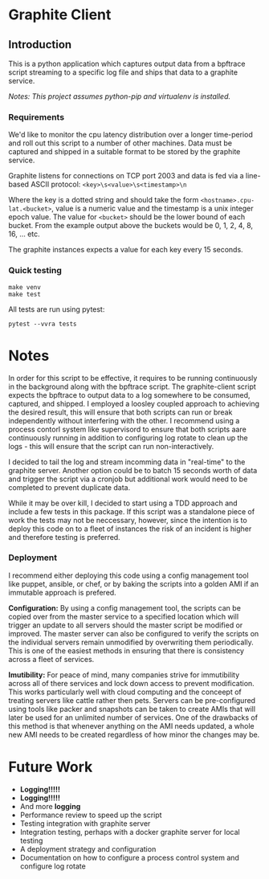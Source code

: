 # Graphite Client

## Introduction
This is a python application which captures output data from a bpftrace script streaming to a specific log file and ships that data to a graphite service.

_Notes: This project assumes python-pip and virtualenv is installed._


### Requirements
We'd like to monitor the cpu latency distribution over a longer time-period and roll out this script to a number of other machines. Data must be captured and shipped in a suitable format to be stored by the graphite service.

Graphite listens for connections on TCP port 2003 and data is fed via a line-based ASCII protocol:
`<key>\s<value>\s<timestamp>\n`

Where the key is a dotted string and should take the form `<hostname>.cpu-lat.<bucket>`, value is a numeric value and the timestamp is a unix integer epoch value. The value for `<bucket>` should be the lower bound of each bucket. From the example output above the buckets would be 0, 1, 2, 4, 8, 16, ... etc.

The graphite instances expects a value for each key every 15 seconds.

### Quick testing

```shell
make venv
make test
```

All tests are run using pytest:
```shell
pytest --vvra tests
```


# Notes
In order for this script to be effective, it requires to be running continuously in the background along with the bpftrace script. The graphite-client script expects the bpftrace to output data to a log somewhere to be consumed, captured, and shipped. I employed a loosley coupled approach to achieving the desired result, this will ensure that both scripts can run or break independently without interfering with the other. I recommend using a process contorl system like supervisord to ensure that both scripts aare continuously running in addition to configuring log rotate to clean up the logs - this will ensure that the script can run non-interactively.

I decided to tail the log and stream incomming data in "real-time" to the graphite server. Another option could be to batch 15 seconds worth of data and trigger the script via a cronjob but additional work would need to be completed to prevent duplicate data. 

While it may be over kill, I decided to start using a TDD approach and include a few tests in this package. If this script was a standalone piece of work the tests may not be neccessary, however, since the intention is to deploy this code on to a fleet of instances the risk of an incident is higher and therefore testing is preferred.

### Deployment

I recommend either deploying this code using a config management tool like puppet, ansible, or chef, or by baking the scripts into a golden AMI if an immutable approach is prefered.

**Configuration:**
By using a config management tool, the scripts can be copied over from the master service to a specified location which will trigger an update to all servers should the master script be modified or improved. The master server can also be configured to verify the scripts on the individual servers remain unmodified by overwriting them periodically. This is one of the easiest methods in ensuring that there is consistency across a fleet of services.

**Imutibility:**
For peace of mind, many companies strive for immutibility across all of there services and lock down access to prevent modification. This works particularly well with cloud computing and the conceept of treating servers like cattle rather then pets. Servers can be pre-configured using tools like packer and snapshots can be taken to create AMIs that will later be used for an unlimited number of services. One of the drawbacks of this method is that whenever anything on the AMI needs updated, a whole new AMI needs to be created regardless of how minor the changes may be.

# Future Work

* **Logging!!!!!**
* **Logging!!!!!**
* And more **logging**
* Performance review to speed up the script
* Testing integration with graphite server
* Integration testing, perhaps with a docker graphite server for local testing
* A deployment strategy and configuration
* Documentation on how to configure a process control system and configure log rotate

